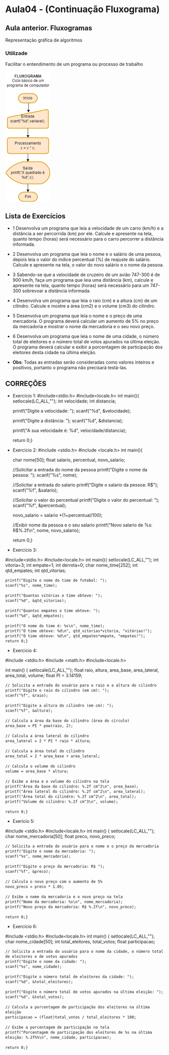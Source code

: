 # Aula04 - (Continuação Fluxograma)
## Aula anterior. Fluxogramas
Representação gráfica de algoritmos
### Utilizade
Facilitar o entendimento de um programa ou processo de trabalho


![Fluxograma](./fluxograma.png)

## Lista de Exercícios 

- 1 Desenvolva um programa que leia a velocidade de um carro (km/h) e a distância a ser percorrida (km) por ele. Calcule e apresente na tela, quanto tempo (horas) será necessário para o carro percorrer a distância informada.
- 2 Desenvolva um programa que leia o nome e o salário de uma pessoa, depois leia o valor do índice percentual (%) de reajuste do salário. Calcule e apresente na tela, o valor do novo salário e o nome da pessoa.
- 3 Sabendo-se que a velocidade de cruzeiro de um avião 747-300 é de 900 km/h, faça um programa que leia uma distância (km), calcule e apresente na tela, quanto tempo (horas) será necessário para um 747-300 sobrevoar a distância informada.
- 4 Desenvolva um programa que leia o raio (cm) e a altura (cm) de um cilindro. Calcule e mostre a área (cm2) e o volume (cm3) do cilindro.
- 5 Desenvolva um programa que leia o nome e o preço de uma mercadoria. O programa deverá calcular um aumento de 5% no preço da mercadoria e mostrar o nome da mercadoria e o seu novo preço.
- 6 Desenvolva um programa que leia o nome de uma cidade, o número total de eleitores e o número total de votos apurados na última eleição. O programa deverá calcular e exibir a porcentagem de participação dos eleitores desta cidade na última eleição.

- **Obs**: Todas as entradas serão consideradas como valores inteiros e positivos, portanto o programa não precisará testá-las.

## CORREÇÕES

- Exercício 1:
#include<stdio.h>
#include<locale.h>
int main(){
	setlocale(LC_ALL,"");
	int velocidade;
	int distancia;
	
	printf("Digite a velocidade: ");
	scanf("%d", &velocidade);	
	
	printf("Digite a distância: ");
	scanf("%d", &distancia);
	
	printf("A sua velocidade é: %d", velocidade/distancia);
		
	return 0;}

- Exercício 2:
#include <stdio.h>
#include <locale.h>
int main(){
	
	char nome[50];
	float salario, percentual, novo_salario;
	
	//Solicitar a entrada do nome da pessoa
	printf("Digite o nome da pessoa: ");
	scanf("%s", nome);
	
	//Solicitar a entrada do salario
	printf("Digite o salario da pessoa: R$");
	scanf("%f", &salario);
	
	//Solicitar o valor do percentual
	printf("Digite o valor do percentual: ");
	scanf("%f", &percentual);
	
	novo_salario = salario *(1+percentual/100);
	
	//Exibir nome da pessoa e o seu salario
	printf("Novo salario de %s: R$%.2f\n", nome, novo_salario); 
	
	return 0;}

- Exercício 3:
  
#include<stdio.h>
#include<locale.h>
int main(){
	setlocale(LC_ALL,"");
	int vitoria=3;
	int empate=1;
	int derrota=0;
	char nome_time[252];
	int qtd_empates;
	int qtd_vitorias;
	
	printf("Digite o nome do time de futebol: ");
	scanf("%s", nome_time);
	
	printf("Quantas vitórias o time obteve: ");
	scanf("%d", &qtd_vitorias);
	
	printf("Quantos empates o time obteve: ");
	scanf("%d", &qtd_empates);
	
	printf("O nome do time é: %s\n", nome_time);
	printf("O time obteve: %d\n", qtd_vitorias*vitoria, "vitórias!");
	printf("O time obteve: %d\n", qtd_empates*empate, "empates!");	
	return 0;}

- Exercício 4:
  
#include <stdio.h>
#include <math.h>
#include<locale.h>

int main() {
	setlocale(LC_ALL,"");
    float raio, altura, area_base, area_lateral, area_total, volume;
    float PI = 3.14159;

    // Solicita a entrada do usuário para o raio e a altura do cilindro
    printf("Digite o raio do cilindro (em cm): ");
    scanf("%f", &raio);

    printf("Digite a altura do cilindro (em cm): ");
    scanf("%f", &altura);

    // Calcula a área da base do cilindro (área do círculo)
    area_base = PI * pow(raio, 2);

    // Calcula a área lateral do cilindro
    area_lateral = 2 * PI * raio * altura;

    // Calcula a área total do cilindro
    area_total = 2 * area_base + area_lateral;

    // Calcula o volume do cilindro
    volume = area_base * altura;

    // Exibe a área e o volume do cilindro na tela
    printf("Área da base do cilindro: %.2f cm^2\n", area_base);
    printf("Área lateral do cilindro: %.2f cm^2\n", area_lateral);
    printf("Área total do cilindro: %.2f cm^2\n", area_total);
    printf("Volume do cilindro: %.2f cm^3\n", volume);

    return 0;}

- Exerício 5:
  
#include <stdio.h>
#include<locale.h>
int main() {
	setlocale(LC_ALL,"");
    char nome_mercadoria[50];
    float preco, novo_preco;

    // Solicita a entrada do usuário para o nome e o preço da mercadoria
    printf("Digite o nome da mercadoria: ");
    scanf("%s", nome_mercadoria);

    printf("Digite o preço da mercadoria: R$ ");
    scanf("%f", &preco);

    // Calcula o novo preço com o aumento de 5%
    novo_preco = preco * 1.05;

    // Exibe o nome da mercadoria e o novo preço na tela
    printf("Nome da mercadoria: %s\n", nome_mercadoria);
    printf("Novo preço da mercadoria: R$ %.2f\n", novo_preco);

    return 0;}

- Exercício 6:
  
#include <stdio.h>
#include<locale.h>
int main() {
	setlocale(LC_ALL,"");
    char nome_cidade[50];
    int total_eleitores, total_votos;
    float participacao;

    // Solicita a entrada do usuário para o nome da cidade, o número total de eleitores e de votos apurados
    printf("Digite o nome da cidade: ");
    scanf("%s", nome_cidade);

    printf("Digite o número total de eleitores da cidade: ");
    scanf("%d", &total_eleitores);

    printf("Digite o número total de votos apurados na última eleição: ");
    scanf("%d", &total_votos);

    // Calcula a porcentagem de participação dos eleitores na última eleição
    participacao = (float)total_votos / total_eleitores * 100;

    // Exibe a porcentagem de participação na tela
    printf("Porcentagem de participação dos eleitores de %s na última eleição: %.2f%%\n", nome_cidade, participacao);

    return 0;}
